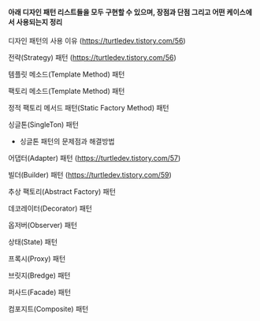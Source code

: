 #### 아래 디자인 패턴 리스트들을 모두 구현할 수 있으며, 장점과 단점 그리고 어떤 케이스에서 사용되는지 정리

디자인 패턴의 사용 이유 (https://turtledev.tistory.com/56)

전략(Strategy) 패턴 (https://turtledev.tistory.com/56)

템플릿 메소드(Template Method) 패턴

팩토리 메소드(Template Method) 패턴 

정적 팩토리 메서드 패턴(Static Factory Method) 패턴

싱글톤(SingleTon) 패턴
- 싱글톤 패턴의 문제점과 해결방법

어댑터(Adapter) 패턴 (https://turtledev.tistory.com/57)

빌더(Builder) 패턴 (https://turtledev.tistory.com/59)

추상 팩토리(Abstract Factory) 패턴

데코레이터(Decorator) 패턴

옵저버(Observer) 패턴

상태(State) 패턴

프록시(Proxy) 패턴

브릿지(Bredge) 패턴

퍼사드(Facade) 패턴

컴포지트(Composite) 패턴

